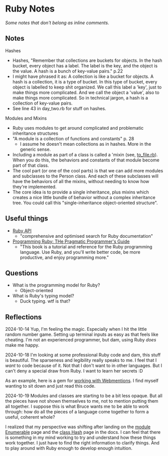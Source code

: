 # Ruby Notes

_Some notes that don't belong as inline comments._

## Notes

Hashes

- Hashes, "Remember that collections are buckets for objects. In the hash bucket, every object has a label. The label is the key, and the object is the value. A hash is a bunch of key-value pairs." p.22
- I might have phrased it as: A collection is like a bucket for objects. A hash is a collection, it is a type of bucket. In this type of bucket, every object is labelled to keep shit organized. We call this label a 'key', just to make things more complicated. And we call the object a 'value', also to make things more complicated. So in technical jargon, a hash is a collection of key-value pairs.
- See line 43 in day_two.rb for stuff on hashes.

Modules and Mixins

- Ruby uses modules to get around complicated and problematic inheritance structures
- "A module is a collection of functions and constants" p. 28
  - I assume he doesn't mean collections as in hashes. More in the generic sense.
- Including a module as part of a class is called a 'mixin (see, [to_file.rb](./to_file.rb)). When you do this, the behaviors and constants of that module become part of that class.
- The cool part (or one of the cool parts) is that we can add more modules and subclasses to the Person class. And each of these subclasses will have the behaviors of all the mixins, without needing to know how they're implemented.
- The core idea is to provide a single inheritance, plus mixins which creates a nice little bundle of behavior without a complex inheritance tree. You could call this "single-inheritance object-oriented structure".

## Useful things

- [Ruby API](https://rubyapi.org/)
  - "comprehensive and optimised search for Ruby documentation"
- [Programming Ruby: THe Pragmatic Programmer's Guide](https://ruby-doc.com/docs/ProgrammingRuby/)
  - "This book is a tutorial and reference for the Ruby programming language. Use Ruby, and you'll write better code, be more productive, and enjoy programming more."

## Questions

- What is the programming model for Ruby?
  - Object-oriented
- What is Ruby's typing model?
  - Duck typing. wtf is that?

## Reflections

2024-10-14
Yup, I'm feeling the magic. Especially when I hit the little random number game. Setting up terminal inputs as easy as that feels like cheating. I'm not an experienced programmer, but dam, using Ruby _does_ make me happy.

2024-10-18
I'm looking at some professional Ruby code and dam, this stuff is beautiful. The sparseness and legibility really speaks to me. I feel that I _want_ to code because of it. Not that I don't want to in other languages. But I can't deny a special draw from Ruby. I want to learn her secrets :D

As an example, here is a gem for [working with Webmentions](https://github.com/indieweb/webmention-client-ruby). I find myself wanting to sit down and just read this code.

2024-10-19
Modules and classes are starting to be a bit less opaque. But all the pieces have not shown themselves to me, not to mention putting them all together. I suppose this is what Bruce wants me to be able to work through: how do all the pieces of a language come together to form a useful, coherent whole?

I realized that my perspective was shifting after landing on the [module Enumerable](https://ruby-doc.org/3.3.5/Enumerable.html#module-Enumerable-label-What-27s+Here) page and the [class Hash](https://ruby-doc.org/3.3.5/Hash.html) page in the docs. I can feel that there is something in my mind working to try and understand how these things work together. I just have to find the right information to clarify things. And to play around with Ruby enough to develop enough intuition.
